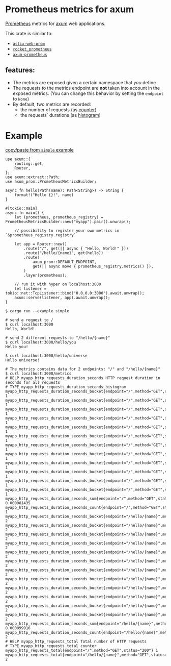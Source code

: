 # Prometheus metrics for axum

[Prometheus](https://prometheus.io) metrics for [axum](https://docs.rs/axum/latest/axum/) web applications.

This crate is similar to:
- [`actix-web-prom`](https://github.com/nlopes/actix-web-prom)
- [`rocket_prometheus`](https://github.com/sd2k/rocket_prometheus)
- [`axum-prometheus`](https://github.com/Ptrskay3/axum-prometheus)


## features:
- The metrics are exposed given a certain namespace that *you* define
- The requests to the metrics endpoint are **not** taken into account in the exposed metrics.
  (You can change this behavior by setting the `endpoint` to `None`)
- By default, two metrics are recorded:
  - the number of requests (as [counter](https://prometheus.io/docs/concepts/metric_types/#counter))
  - the requests` durations (as [histogram](https://prometheus.io/docs/concepts/metric_types/#histogram))

# Example

[copy/paste from `simple` example](./examples/simple.rs)

```
use axum::{
    routing::get,
    Router,
};
use axum::extract::Path;
use axum_prom::PrometheusMetricsBuilder;

async fn hello(Path(name): Path<String>) -> String {
    format!("Hello {}!", name)
}

#[tokio::main]
async fn main() {
    let (prometheus, prometheus_registry) = PrometheusMetricsBuilder::new("myapp").pair().unwrap();

    // possibility to register your own metrics in `&prometheus_registry.registry`

    let app = Router::new()
        .route("/", get(|| async { "Hello, World!" }))
        .route("/hello/{name}", get(hello))
        .route(
            axum_prom::DEFAULT_ENDPOINT,
            get(|| async move { prometheus_registry.metrics() }),
        )
        .layer(prometheus);

    // run it with hyper on localhost:3000
    let listener = tokio::net::TcpListener::bind("0.0.0.0:3000").await.unwrap();
    axum::serve(listener, app).await.unwrap();
}
```


```
$ cargo run --example simple

# send a request to /
$ curl localhost:3000
Hello, World!

# send 2 different requests to "/hello/{name}"
$ curl localhost:3000/hello/you
Hello you!

$ curl localhost:3000/hello/universe
Hello universe!

# The metrics contains data for 2 endpoints: "/" and "/hello/{name}"
$ curl localhost:3000/metrics
# HELP myapp_http_requests_duration_seconds HTTP request duration in seconds for all requests
# TYPE myapp_http_requests_duration_seconds histogram
myapp_http_requests_duration_seconds_bucket{endpoint="/",method="GET",status="200",le="0.005"} 1
myapp_http_requests_duration_seconds_bucket{endpoint="/",method="GET",status="200",le="0.01"} 1
myapp_http_requests_duration_seconds_bucket{endpoint="/",method="GET",status="200",le="0.025"} 1
myapp_http_requests_duration_seconds_bucket{endpoint="/",method="GET",status="200",le="0.05"} 1
myapp_http_requests_duration_seconds_bucket{endpoint="/",method="GET",status="200",le="0.1"} 1
myapp_http_requests_duration_seconds_bucket{endpoint="/",method="GET",status="200",le="0.25"} 1
myapp_http_requests_duration_seconds_bucket{endpoint="/",method="GET",status="200",le="0.5"} 1
myapp_http_requests_duration_seconds_bucket{endpoint="/",method="GET",status="200",le="1"} 1
myapp_http_requests_duration_seconds_bucket{endpoint="/",method="GET",status="200",le="2.5"} 1
myapp_http_requests_duration_seconds_bucket{endpoint="/",method="GET",status="200",le="5"} 1
myapp_http_requests_duration_seconds_bucket{endpoint="/",method="GET",status="200",le="10"} 1
myapp_http_requests_duration_seconds_bucket{endpoint="/",method="GET",status="200",le="+Inf"} 1
myapp_http_requests_duration_seconds_sum{endpoint="/",method="GET",status="200"} 0.000081435
myapp_http_requests_duration_seconds_count{endpoint="/",method="GET",status="200"} 1
myapp_http_requests_duration_seconds_bucket{endpoint="/hello/{name}",method="GET",status="200",le="0.005"} 2
myapp_http_requests_duration_seconds_bucket{endpoint="/hello/{name}",method="GET",status="200",le="0.01"} 2
myapp_http_requests_duration_seconds_bucket{endpoint="/hello/{name}",method="GET",status="200",le="0.025"} 2
myapp_http_requests_duration_seconds_bucket{endpoint="/hello/{name}",method="GET",status="200",le="0.05"} 2
myapp_http_requests_duration_seconds_bucket{endpoint="/hello/{name}",method="GET",status="200",le="0.1"} 2
myapp_http_requests_duration_seconds_bucket{endpoint="/hello/{name}",method="GET",status="200",le="0.25"} 2
myapp_http_requests_duration_seconds_bucket{endpoint="/hello/{name}",method="GET",status="200",le="0.5"} 2
myapp_http_requests_duration_seconds_bucket{endpoint="/hello/{name}",method="GET",status="200",le="1"} 2
myapp_http_requests_duration_seconds_bucket{endpoint="/hello/{name}",method="GET",status="200",le="2.5"} 2
myapp_http_requests_duration_seconds_bucket{endpoint="/hello/{name}",method="GET",status="200",le="5"} 2
myapp_http_requests_duration_seconds_bucket{endpoint="/hello/{name}",method="GET",status="200",le="10"} 2
myapp_http_requests_duration_seconds_bucket{endpoint="/hello/{name}",method="GET",status="200",le="+Inf"} 2
myapp_http_requests_duration_seconds_sum{endpoint="/hello/{name}",method="GET",status="200"} 0.000099916
myapp_http_requests_duration_seconds_count{endpoint="/hello/{name}",method="GET",status="200"} 2
# HELP myapp_http_requests_total Total number of HTTP requests
# TYPE myapp_http_requests_total counter
myapp_http_requests_total{endpoint="/",method="GET",status="200"} 1
myapp_http_requests_total{endpoint="/hello/{name}",method="GET",status="200"} 2
```
